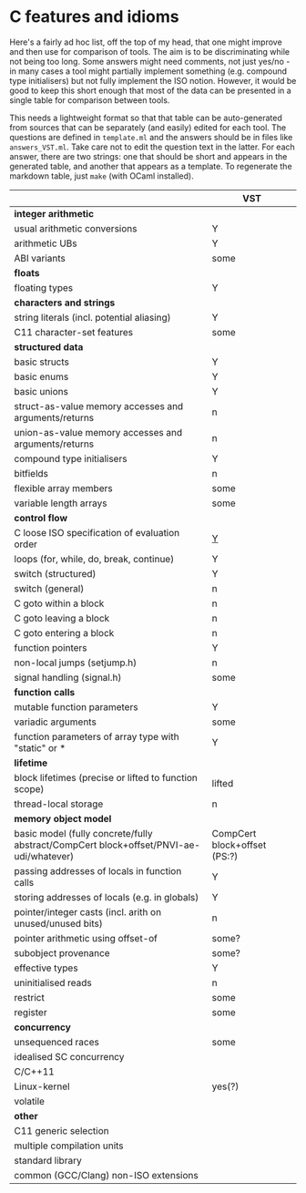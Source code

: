 #  C features and idioms

Here's a fairly ad hoc list, off the top of my head, that one might improve and then use for comparison of tools.  The aim is to be discriminating while not being too long.  Some answers might need comments, not just yes/no - in many cases a tool might partially implement something (e.g. compound type initialisers) but not fully implement the ISO notion. However, it would be good to keep this short enough that most of the data can be presented in a single table for comparison between tools.

This needs a lightweight format so that that table can be auto-generated from sources that can be separately (and easily) edited for each tool. The questions are defined in `template.ml` and the answers should be in files like `answers_VST.ml`.  Take care not to edit the question text in the latter. For each answer, there are two strings: one that should be short and appears in the generated table, and another that appears as a template. To regenerate the markdown table, just `make` (with OCaml installed). 




| |VST|
|-|-|
| **integer arithmetic** |
|usual arithmetic conversions|Y         |
|arithmetic UBs|Y         |
|ABI variants|some      |
| **floats** |
|floating types|Y         |
| **characters and strings** |
|string literals (incl. potential aliasing)|Y         |
|C11 character-set features|some      |
| **structured data** |
|basic structs|Y         |
|basic enums|Y         |
|basic unions|Y         |
|struct-as-value memory accesses and arguments/returns|n         |
|union-as-value memory accesses and arguments/returns|n         |
|compound type initialisers|Y         |
|bitfields|n         |
|flexible array members|some      |
|variable length arrays|some      |
| **control flow** |
|C loose ISO specification of evaluation order| [Y         ](. "PS: really?")|
|loops (for, while, do, break, continue)|Y         |
|switch (structured)|Y         |
|switch (general)|n         |
|C goto within a block|n         |
|C goto leaving a block|n         |
|C goto entering a block|n         |
|function pointers|Y         |
|non-local jumps (setjump.h)|n         |
|signal handling (signal.h)|some      |
| **function calls** |
|mutable function parameters|Y         |
|variadic arguments|some      |
|function parameters of array type with "static" or *|Y         |
| **lifetime** |
|block lifetimes (precise or lifted to function scope)|lifted    |
|thread-local storage|n         |
| **memory object model** |
|basic model (fully concrete/fully abstract/CompCert block+offset/PNVI-ae-udi/whatever)|CompCert block+offset (PS:?)|
|passing addresses of locals in function calls|Y         |
|storing addresses of locals (e.g. in globals)|Y         |
|pointer/integer casts (incl. arith on unused/unused bits)|n         |
|pointer arithmetic using offset-of|some?     |
|subobject provenance|some?     |
|effective types|Y         |
|uninitialised reads|n         |
|restrict|some      |
|register|some      |
| **concurrency** |
|unsequenced races|some      |
|idealised SC concurrency|          |
|C/C++11|          |
|Linux-kernel|yes(?)    |
|volatile|          |
| **other** |
|C11 generic selection|          |
|multiple compilation units|          |
|standard library|          |
|common (GCC/Clang) non-ISO extensions|          |

